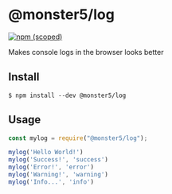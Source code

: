 # @monster5/log
[![npm (scoped)](https://img.shields.io/badge/npm-2.0.2-brightgreen.svg)](https://github.com/khmaies5/log)

Makes console logs in the browser looks better


## Install

```
$ npm install --dev @monster5/log
```

## Usage

```js
const mylog = require("@monster5/log");

mylog('Hello World!')
mylog('Success!', 'success')
mylog('Error!', 'error')
mylog('Warning!', 'warning')
mylog('Info...', 'info')


```

